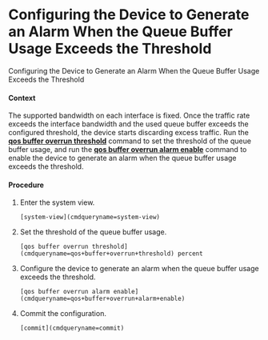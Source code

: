 Configuring the Device to Generate an Alarm When the Queue Buffer Usage Exceeds the Threshold
=============================================================================================

Configuring the Device to Generate an Alarm When the Queue Buffer Usage Exceeds the Threshold

#### Context

The supported bandwidth on each interface is fixed. Once the traffic rate exceeds the interface bandwidth and the used queue buffer exceeds the configured threshold, the device starts discarding excess traffic. Run the [**qos buffer overrun threshold**](cmdqueryname=qos+buffer+overrun+threshold) command to set the threshold of the queue buffer usage, and run the [**qos buffer overrun alarm enable**](cmdqueryname=qos+buffer+overrun+alarm+enable) command to enable the device to generate an alarm when the queue buffer usage exceeds the threshold.


#### Procedure

1. Enter the system view.
   
   
   ```
   [system-view](cmdqueryname=system-view)
   ```
2. Set the threshold of the queue buffer usage.
   
   
   ```
   [qos buffer overrun threshold](cmdqueryname=qos+buffer+overrun+threshold) percent
   ```
3. Configure the device to generate an alarm when the queue buffer usage exceeds the threshold.
   
   
   ```
   [qos buffer overrun alarm enable](cmdqueryname=qos+buffer+overrun+alarm+enable)
   ```
4. Commit the configuration.
   
   
   ```
   [commit](cmdqueryname=commit)
   ```